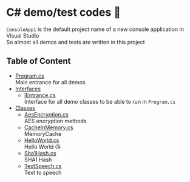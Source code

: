 # C# demo/test codes :rocket:
`ConsoleApp1` is the default project name of a new console application in Visual Studio  
So almost all demos and tests are written in this project

## Table of Content
* [Program.cs](./ConsoleApp1/Program.cs)  
    Main entrance for all demos
* [Interfaces](./ConsoleApp1/Interfaces)  
    * [IEntrance.cs](./ConsoleApp1/Interfaces/IEntrance.cs)  
        Interface for all demo classes to be able to run in `Program.cs`
* [Classes](./ConsoleApp1/Classes)  
    * [AesEncryption.cs](./ConsoleApp1/Classes/AesEncryption.cs)  
        AES encryption methods
    * [CacheInMemory.cs](./ConsoleApp1/Classes/CacheInMemory.cs)  
        MemoryCache
    * [HelloWorld.cs](./ConsoleApp1/Classes/HelloWorld.cs)  
        Hello World :kissing_heart:
    * [Sha1Hash.cs](./ConsoleApp1/Classes/Sha1Hash.cs)  
        SHA1 Hash
    * [TextSpeech.cs](./ConsoleApp1/Classes/TextSpeech.cs)  
        Text to speech
		